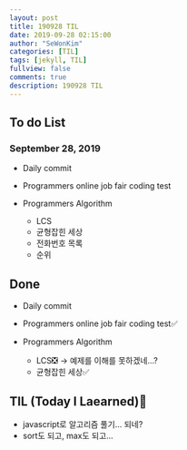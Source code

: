 ```yaml
---
layout: post
title: 190928 TIL
date: 2019-09-28 02:15:00
author: "SeWonKim"
categories: [TIL]
tags: [jekyll, TIL]
fullview: false
comments: true
description: 190928 TIL
---
```


## To do List

### September 28, 2019

- Daily commit
- Programmers online job fair coding test
- Programmers Algorithm

  - LCS
  - 균형잡힌 세상
  - 전화번호 목록
  - 순위

## Done

- Daily commit
- Programmers online job fair coding test✅
- Programmers Algorithm

  - LCS❎ -> 예제를 이해를 못하겠네...?
  - 균형잡힌 세상✅

## TIL (Today I Laearned)🤔

- javascript로 알고리즘 풀기... 되네?
- sort도 되고, max도 되고...
